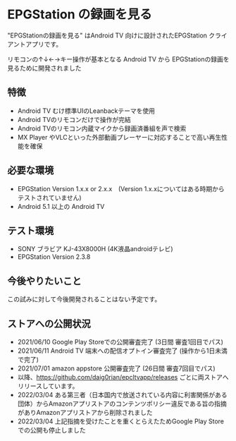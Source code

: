 # EPGStation の録画を見る
"EPGStationの録画を見る"  はAndroid TV 向けに設計されたEPGStation クライアントアプリです。

リモコンの↑↓←→キー操作が基本となる Android TV から EPGStationの録画を見るために開発されました

## 特徴
 - Android TV むけ標準UIのLeanbackテーマを使用
 - Android TVのリモコンだけで操作が完結
 - Android TVのリモコン内蔵マイクから録画済番組を声で検索
 - MX Player やVLCといった外部動画プレーヤーに対応することで高い再生性能を確保

## 必要な環境
 - EPGStation Version 1.x.x or 2.x.x　(Version 1.x.xについてはある時期からテストされていません)
 - Android 5.1 以上の Android TV

## テスト環境
 - SONY ブラビア KJ-43X8000H (4K液晶androidテレビ)
 - EPGStation Version 2.3.8
 

## 今後やりたいこと
 この試みに対して今後開発されることはない予定です。

## ストアへの公開状況
 - 2021/06/10 Google Play Storeでの公開審査完了 (3日間 審査1回目でパス)
 - 2021/06/11 Android TV 端末への配信オプトイン審査完了 (操作から1日未満で完了)
 - 2021/07/01 amazon appstore 公開審査完了 (26日間 審査7回目でパス)
 - 以降、https://github.com/daig0rian/epcltvapp/releases ごとに両ストアへリリースしています。
 - 2022/03/04 ある第三者（日本国内で放送されている内容に利害関係がある団体）からAmazonアプリストアのコンテンツポリシー違反である旨の指摘がありAmazonアプリストアから削除されました
 - 2022/03/04 上記指摘を受けたことを重くとらえたためGoogle Play Storeでの公開も停止しました
